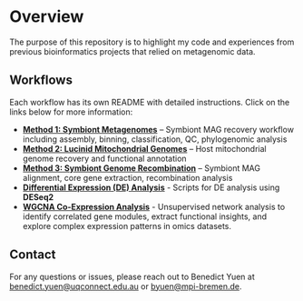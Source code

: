 # Overview

The purpose of this repository is to highlight my code and experiences from previous bioinformatics projects that relied on metagenomic data.

## Workflows  
Each workflow has its own README with detailed instructions. Click on the links below for more information:  

- **[Method 1: Symbiont Metagenomes](metagenomics/README.md)** – Symbiont MAG recovery workflow including assembly, binning, classification, QC, phylogenomic analysis  
- **[Method 2: Lucinid Mitochondrial Genomes](mitochondrial_genomics/README.md)** – Host mitochondrial genome recovery and functional annotation
- **[Method 3: Symbiont Genome Recombination](genome_recombination_analysis/README.md)** – Symbiont MAG alignment, core gene extraction, recombination analysis 
- **[Differential Expression (DE) Analysis](differential_expression/README.md)** - Scripts for DE analysis using **DESeq2**
- **[WGCNA Co-Expression Analysis](differential_expression/README.md)** - Unsupervised network analysis to identify correlated gene modules, extract functional insights, and explore complex expression patterns in omics datasets.

## Contact
For any questions or issues, please reach out to Benedict Yuen at benedict.yuen@uqconnect.edu.au or byuen@mpi-bremen.de.
